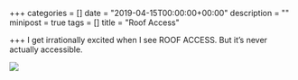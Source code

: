 +++
categories = []
date = "2019-04-15T00:00:00+00:00"
description = ""
minipost = true
tags = []
title = "Roof Access"

+++
I get irrationally excited when I see ROOF ACCESS. But it’s never actually accessible.

![](https://res.cloudinary.com/tobyblog/image/upload/v1555471935/img/7E8FD61C-07C1-49E8-8102-9DD118A4FABD.jpg)